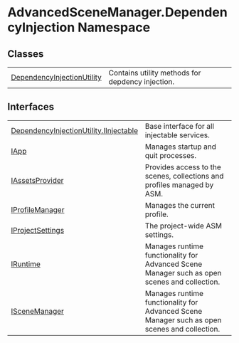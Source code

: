 # AdvancedSceneManager.DependencyInjection Namespace






## Classes
<table>
<tr>
<td><a href="T_AdvancedSceneManager_DependencyInjection_DependencyInjectionUtility">DependencyInjectionUtility</a></td>
<td>Contains utility methods for depdency injection.</td></tr>
</table>

## Interfaces
<table>
<tr>
<td><a href="T_AdvancedSceneManager_DependencyInjection_DependencyInjectionUtility_IInjectable">DependencyInjectionUtility.IInjectable</a></td>
<td>Base interface for all injectable services.</td></tr>
<tr>
<td><a href="T_AdvancedSceneManager_DependencyInjection_IApp">IApp</a></td>
<td>Manages startup and quit processes.</td></tr>
<tr>
<td><a href="T_AdvancedSceneManager_DependencyInjection_IAssetsProvider">IAssetsProvider</a></td>
<td>Provides access to the scenes, collections and profiles managed by ASM.</td></tr>
<tr>
<td><a href="T_AdvancedSceneManager_DependencyInjection_IProfileManager">IProfileManager</a></td>
<td>Manages the current profile.</td></tr>
<tr>
<td><a href="T_AdvancedSceneManager_DependencyInjection_IProjectSettings">IProjectSettings</a></td>
<td>The project-wide ASM settings.</td></tr>
<tr>
<td><a href="T_AdvancedSceneManager_DependencyInjection_IRuntime">IRuntime</a></td>
<td>Manages runtime functionality for Advanced Scene Manager such as open scenes and collection.</td></tr>
<tr>
<td><a href="T_AdvancedSceneManager_DependencyInjection_ISceneManager">ISceneManager</a></td>
<td>Manages runtime functionality for Advanced Scene Manager such as open scenes and collection.</td></tr>
</table>